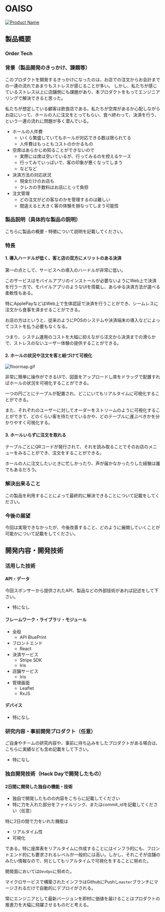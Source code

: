 # OAISO

[![Product Name](image.png)](https://www.youtube.com/watch?v=G5rULR53uMk)

## 製品概要

### Order Tech

### 背景（製品開発のきっかけ、課題等）

このプロダクトを開発するきっかけになったのは、お店での注文からお会計までの一連の流れであまりもストレスが感じることが多い。
しかし、私たちが感じているストレス以上に店舗側にも課題があり、本プロダクトをもってエンジニアリングで解決できると思った。

私たちが想定している顧客は飲食店である。私たちが空席があるか心配しながらお店にいって、ホールの人に注文をとってもらい、食べ終わって、決済を行う、という一連の流れに問題が多く潜んでいる。

- ホールの人件費
    - いくら繁盛していてもホールが対応できる数は限られてる
    - 人件費はもっともコストのかかるもの
- 空席はあらかじめ知ることができないので
    - 実際には席は空いているが、行ってみるのを控えるケース
    - 行ってみていっぱいで、客の印象が悪くなってしまう
    - などなど
- 決済方法の対応状況
    - 現金だけのお店も
    - クレカの手数料はお店にとって負担
- 注文管理
    - どの注文がどの客なのかを管理するのは難しい
    - 間違えると大きく客の体験を損なってしまう可能性

### 製品説明（具体的な製品の説明）

こちらに製品の概要・特徴について説明を記載してください。

### 特長

#### 1. 導入ハードルが低く、客と店の双方にメリットのある決済

第一の点として、サービスへの導入のハードルが非常に低い。

このサービスはモバイルアプリのインストールが必要ないようにWeb上で決済を行う一方で、モバイルアプリのようなUIを搭載し、あらゆる決済方法が選べる柔軟性もある。

特にApplePayなどはWeb上で生体認証で決済を行うことができ、シームレスに注文から食事を済ませることができる。

お店の方はというと、従来のようにPOSのシステムや決済端末の導入などによってコストを払う必要もなくなる。

つまり、システム運用のコストを大幅に抑えながら注文から決済までの滑らかで、ストレスのないユーザー体験の提供することができる。

#### 2. ホールの状況や注文を客と紐づけて可視化

![floormap.gif](https://qiita-image-store.s3.amazonaws.com/0/153320/379d0de8-fb9b-7215-a67b-8ecc7447e248.gif)

非常に簡単に操作ができるUIで、図面をアップロードし席をドラッグで配置すればホールの状況を可視化することができる。

一つの円ごとにテーブルが配置され、どこにいてもリアルタイムに可視化することができる。


また、それぞれのユーザーに対してオーダーをストリームのように可視化することができて、どのくらい客を待たせているかや、どのテーブルに運ぶべきかを分かりやすく可視化する。


#### 3. ホールいらずに注文を取れる

テーブルごとにQRコードが発行されて、それを読み取ることでそのお店のメニューをみることができ、注文をすることができる。

ホールの人に注文したいときに忙しかったり、声が届かなかったりした経験は誰でもあるだろう。




### 解決出来ること
この製品を利用することによって最終的に解決できることについて記載をしてください。

### 今後の展望
今回は実現できなかったが、今後改善すること、どのように展開していくことが可能かについて記載をしてください。


## 開発内容・開発技術

### 活用した技術

#### API・データ
今回スポンサーから提供されたAPI、製品などの外部技術があれば記述をして下さい。

* 特になし

#### フレームワーク・ライブラリ・モジュール

* 全般
    * API BluePrint
* フロントエンド
    * React
* 決済サービス
    * Stripe SDK
    * Iris
* 店舗サービス
    * Iris
* 管理画面
    * Leaflet
    * RxJS

#### デバイス

* 特になし

### 研究内容・事前開発プロダクト（任意）

ご自身やチームの研究内容や、事前に持ち込みをしたプロダクトがある場合は、こちらに実績なども含め記載をして下さい。

* 特になし


### 独自開発技術（Hack Dayで開発したもの）

#### 2日間に開発した独自の機能・技術

* 独自で開発したものの内容をこちらに記載してください
* 特に力を入れた部分をファイルリンク、またはcommit_idを記載してください（任意）

特に2日の間で力をいれた機能は

- リアルタイム性
- 可視化

である。特に座席表をリアルタイムに作成することにはインフラ的にも、フロントエンド的にも要求されるレベルが一般的には高い。しかし、それこそが店舗のみたい情報なので、何としてもリアルタイムで可視化をすることに努めた。

開発面においては`DevOps`に努めた。

マイクロサービスで構築されたインフラはGithubにPushし`master`ブランチにマージされるだけで自動的にデプロイがされる。

常にエンジニアとして最新バージョンを即材に価値を届けることはプロダクトの推進力を大幅に飛躍させるものだと考える。
